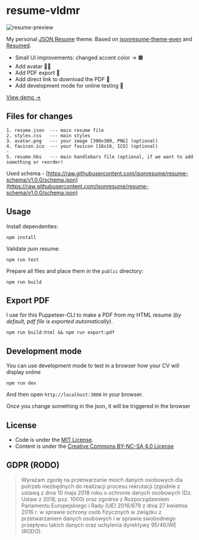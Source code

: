 # resume-vldmr

![resume-preview](https://user-images.githubusercontent.com/43416907/147601501-0706e7d6-9aae-463d-baa7-8fabe7a82374.jpg)

My personal [JSON Resume](https://jsonresume.org/) theme.
Based on [jsonresume-theme-even](https://github.com/rbardini/jsonresume-theme-even) and [Resumed](https://github.com/rbardini/resumed).

- Small UI improvements: changed accent color → 🟧
- Add avatar 🧔🏻
- Add PDF export 📄
- Add direct link to download the PDF 🔗
- Add development mode for online testing 👷

[View demo →](https://resume-vldmr.netlify.app/)

## Files for changes

```console
1. resume.json  --- main resume file
2. styles.css   --- main styles
3. avatar.png   --- your image [300x300, PNG] (optional)
4. favicon.ico  --- your favicon [16x16, ICO] (optional)
-
5. resume.hbs   --- main handlebars file (optional, if we want to add something or reorder)
```

Used schema - [https://raw.githubusercontent.com/jsonresume/resume-schema/v1.0.0/schema.json](https://raw.githubusercontent.com/jsonresume/resume-schema/v1.0.0/schema.json)

## Usage

Install dependenties:

```console
npm install
```

Validate json resume:

```console
npm run test
```

Prepare all files and place them in the `public` directory:

```console
npm run build
```

## Export PDF

I use for this Puppeteer-CLI to make a PDF from my HTML resume
(_by default, pdf file is exported automatically_).

```console
npm run build:html && npm run export:pdf
```

## Development mode

You can use development mode to test in a browser how your СV will display online

```console
npm run dev
```

And then open `http://localhost:3000` in your browser.

Once you change something in the json, it will be triggered in the browser

## License

- Code is under the [MIT License](https://opensource.org/licenses/MIT).
- Content is under the [Creative Commons BY-NC-SA 4.0 License](https://creativecommons.org/licenses/by-nc-sa/4.0/)

## GDPR (RODO)

> Wyrażam zgodę na przetwarzanie moich danych osobowych dla potrzeb niezbędnych do realizacji procesu rekrutacji (zgodnie z ustawą z dnia 10 maja 2018 roku o ochronie danych osobowych (Dz. Ustaw z 2018, poz. 1000) oraz zgodnie z Rozporządzeniem Parlamentu Europejskiego i Rady (UE) 2016/679 z dnia 27 kwietnia 2016 r. w sprawie ochrony osób fizycznych w związku z przetwarzaniem danych osobowych i w sprawie swobodnego przepływu takich danych oraz uchylenia dyrektywy 95/46/WE (RODO).
